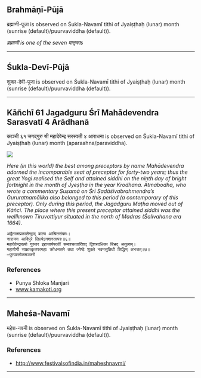 ## Brahmāṇī-Pūjā
ब्रह्माणी-पूजा is observed on Śukla-Navamī tithi of Jyaiṣṭhaḥ (lunar) month (sunrise (default)/puurvaviddha (default)).

_ब्रह्माणी is one of the seven मातृकाs_

---
## Śukla-Devī-Pūjā
शुक्ल-देवी-पूजा is observed on Śukla-Navamī tithi of Jyaiṣṭhaḥ (lunar) month (sunrise (default)/puurvaviddha (default)).



---
## Kāñchī 61 Jagadguru Śrī Mahādevendra Sarasvatī 4 Ārādhanā
काञ्ची ६१ जगद्गुरु श्री महादेवेन्द्र सरस्वती ४ आराधना is observed on Śukla-Navamī tithi of Jyaiṣṭhaḥ (lunar) month (aparaahna/paraviddha).

![](https://github.com/sanskrit-coders/adyatithi/blob/master/images/kanchi-jagadgurus/jagadguru-61.jpg)

_Here (in this world) the best among preceptors by name Mahādevendra adorned the incomparable seat of preceptor for forty-two years; thus the great Yogi realised the Self and attained siddhi on the ninth day of bright fortnight in the month of Jyeṣṭha in the year Krodhana. Ātmabodha, who wrote a commentary Suṣamā on Śrī Sadāśivabrahmendra’s Gururatnamālika also belonged to this period (a contemporary of this preceptor). Only during this period, the Jagadguru Maṭha moved out of Kāñci. The place where this present preceptor attained siddhi was the wellknown Tiruvottiyur situated in the north of Madras (Śalivahana era 1664)._

```
अद्वैतात्मप्रकाशेन्द्राद् बाल्य आश्रितसंयमः।
नारायण आदिपुरे लिल्येऽनशनतत्परः॥६॥
महादेवेन्द्राख्यो गुरुवर इहाचार्यपदवीं समाश्चत्वारिंशद् द्विशरदधिका बिभ्रद् अतुलाम्।
महायोगी साक्षात्कृतपरमहाः क्रोधनसमे तथा ज्येष्ठे शुक्ले नवमसुतिथौ सिद्धिम् अभजत्॥७॥
—पुण्यश्लोकमञ्जरी
```
### References
* Punya Shloka Manjari
* www.kamakoti.org


---
## Maheśa-Navamī
महेश-नवमी is observed on Śukla-Navamī tithi of Jyaiṣṭhaḥ (lunar) month (sunrise (default)/puurvaviddha (default)).


### References
* http://www.festivalsofindia.in/maheshnavmi/


---
